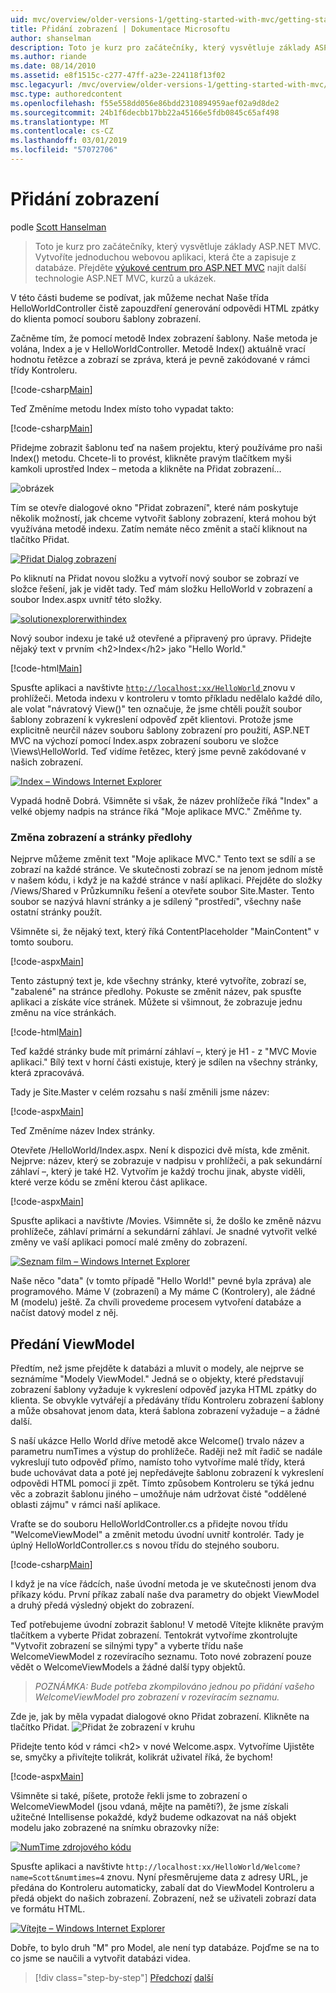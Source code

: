 ```yaml
---
uid: mvc/overview/older-versions-1/getting-started-with-mvc/getting-started-with-mvc-part3
title: Přidání zobrazení | Dokumentace Microsoftu
author: shanselman
description: Toto je kurz pro začátečníky, který vysvětluje základy ASP.NET MVC. Vytvořte jednoduchou webovou aplikaci, která čte a zapisuje z databáze.
ms.author: riande
ms.date: 08/14/2010
ms.assetid: e8f1515c-c277-47ff-a23e-224118f13f02
msc.legacyurl: /mvc/overview/older-versions-1/getting-started-with-mvc/getting-started-with-mvc-part3
msc.type: authoredcontent
ms.openlocfilehash: f55e558dd056e86bdd2310894959aef02a9d8de2
ms.sourcegitcommit: 24b1f6decbb17bb22a45166e5fdb0845c65af498
ms.translationtype: MT
ms.contentlocale: cs-CZ
ms.lasthandoff: 03/01/2019
ms.locfileid: "57072706"
---
```

<a name="adding-a-view"></a>Přidání zobrazení
====================
podle [Scott Hanselman](https://github.com/shanselman)

> Toto je kurz pro začátečníky, který vysvětluje základy ASP.NET MVC. Vytvoříte jednoduchou webovou aplikaci, která čte a zapisuje z databáze. Přejděte [výukové centrum pro ASP.NET MVC](../../../index.md) najít další technologie ASP.NET MVC, kurzů a ukázek.


V této části budeme se podívat, jak můžeme nechat Naše třída HelloWorldController čistě zapouzdření generování odpovědi HTML zpátky do klienta pomocí souboru šablony zobrazení.

Začněme tím, že pomocí metodě Index zobrazení šablony. Naše metoda je volána, Index a je v HelloWorldController. Metodě Index() aktuálně vrací hodnotu řetězce a zobrazí se zpráva, která je pevně zakódované v rámci třídy Kontroleru.

[!code-csharp[Main](getting-started-with-mvc-part3/samples/sample1.cs)]

Teď Změníme metodu Index místo toho vypadat takto:

[!code-csharp[Main](getting-started-with-mvc-part3/samples/sample2.cs)]

Přidejme zobrazit šablonu teď na našem projektu, který používáme pro naši Index() metodu. Chcete-li to provést, klikněte pravým tlačítkem myši kamkoli uprostřed Index – metoda a klikněte na Přidat zobrazení...

![obrázek](getting-started-with-mvc-part3/_static/image1.png)

Tím se otevře dialogové okno "Přidat zobrazení", které nám poskytuje několik možností, jak chceme vytvořit šablony zobrazení, která mohou být využívána metodě indexu. Zatím nemáte něco změnit a stačí kliknout na tlačítko Přidat.

[![Přidat Dialog zobrazení](getting-started-with-mvc-part3/_static/image3.png)](getting-started-with-mvc-part3/_static/image2.png)

Po kliknutí na Přidat novou složku a vytvoří nový soubor se zobrazí ve složce řešení, jak je vidět tady. Teď mám složku HelloWorld v zobrazení a soubor Index.aspx uvnitř této složky.

[![solutionexplorerwithindex](getting-started-with-mvc-part3/_static/image5.png)](getting-started-with-mvc-part3/_static/image4.png)

Nový soubor indexu je také už otevřené a připravený pro úpravy. Přidejte nějaký text v prvním &lt;h2&gt;Index&lt;/h2&gt; jako "Hello World."

[!code-html[Main](getting-started-with-mvc-part3/samples/sample3.html)]

Spusťte aplikaci a navštivte [ `http://localhost:xx/HelloWorld` ](http://localhostxx) znovu v prohlížeči. Metoda indexu v kontroleru v tomto příkladu nedělalo každé dílo, ale volat "návratový View()" ten označuje, že jsme chtěli použít soubor šablony zobrazení k vykreslení odpověď zpět klientovi. Protože jsme explicitně neurčil název souboru šablony zobrazení pro použití, ASP.NET MVC na výchozí pomocí Index.aspx zobrazení souboru ve složce \Views\HelloWorld. Teď vidíme řetězec, který jsme pevně zakódované v našich zobrazení.

[![Index – Windows Internet Explorer](getting-started-with-mvc-part3/_static/image7.png)](getting-started-with-mvc-part3/_static/image6.png)

Vypadá hodně Dobrá. Všimněte si však, že název prohlížeče říká "Index" a velké objemy nadpis na stránce říká "Moje aplikace MVC." Změňme ty.

### <a name="changing-views-and-master-pages"></a>Změna zobrazení a stránky předlohy

Nejprve můžeme změnit text "Moje aplikace MVC." Tento text se sdílí a se zobrazí na každé stránce. Ve skutečnosti zobrazí se na jenom jednom místě v našem kódu, i když je na každé stránce v naší aplikaci. Přejděte do složky /Views/Shared v Průzkumníku řešení a otevřete soubor Site.Master. Tento soubor se nazývá hlavní stránky a je sdílený "prostředí", všechny naše ostatní stránky použít.

Všimněte si, že nějaký text, který říká ContentPlaceholder "MainContent" v tomto souboru.

[!code-aspx[Main](getting-started-with-mvc-part3/samples/sample4.aspx)]

Tento zástupný text je, kde všechny stránky, které vytvoříte, zobrazí se, "zabalené" na stránce předlohy. Pokuste se změnit název, pak spusťte aplikaci a získáte více stránek. Můžete si všimnout, že zobrazuje jednu změnu na více stránkách.

[!code-html[Main](getting-started-with-mvc-part3/samples/sample5.html)]

Teď každé stránky bude mít primární záhlaví –, který je H1 - z "MVC Movie aplikaci." Bílý text v horní části existuje, který je sdílen na všechny stránky, která zpracovává.

Tady je Site.Master v celém rozsahu s naší změnili jsme název:

[!code-aspx[Main](getting-started-with-mvc-part3/samples/sample6.aspx)]

Teď Změníme název Index stránky.

Otevřete /HelloWorld/Index.aspx. Není k dispozici dvě místa, kde změnit. Nejprve: název, který se zobrazuje v nadpisu v prohlížeči, a pak sekundární záhlaví –, který je také H2. Vytvořím je každý trochu jinak, abyste viděli, které verze kódu se změní kterou část aplikace.

[!code-aspx[Main](getting-started-with-mvc-part3/samples/sample7.aspx)]

Spusťte aplikaci a navštivte /Movies. Všimněte si, že došlo ke změně názvu prohlížeče, záhlaví primární a sekundární záhlaví. Je snadné vytvořit velké změny ve vaší aplikaci pomocí malé změny do zobrazení.

[![Seznam film – Windows Internet Explorer](getting-started-with-mvc-part3/_static/image9.png)](getting-started-with-mvc-part3/_static/image8.png)

Naše něco "data" (v tomto případě "Hello World!" pevné byla zpráva) ale programového. Máme V (zobrazení) a My máme C (Kontrolery), ale žádné M (modelu) ještě. Za chvíli provedeme procesem vytvoření databáze a načíst datový model z něj.

## <a name="passing-a-viewmodel"></a>Předání ViewModel

Předtím, než jsme přejděte k databázi a mluvit o modely, ale nejprve se seznámíme "Modely ViewModel." Jedná se o objekty, které představují zobrazení šablony vyžaduje k vykreslení odpověď jazyka HTML zpátky do klienta. Se obvykle vytvářejí a předávány třídu Kontroleru zobrazení šablony a může obsahovat jenom data, která šablona zobrazení vyžaduje – a žádné další.

S naší ukázce Hello World dříve metodě akce Welcome() trvalo název a parametru numTimes a výstup do prohlížeče. Raději než mít řadič se nadále vykreslují tuto odpověď přímo, namísto toho vytvoříme malé třídy, která bude uchovávat data a poté jej nepředávejte šablonu zobrazení k vykreslení odpovědi HTML pomocí ji zpět. Tímto způsobem Kontroleru se týká jednu věc a zobrazit šablonu jiného – umožňuje nám udržovat čisté "oddělené oblasti zájmu" v rámci naší aplikace.

Vraťte se do souboru HelloWorldController.cs a přidejte novou třídu "WelcomeViewModel" a změnit metodu úvodní uvnitř kontrolér. Tady je úplný HelloWorldController.cs s novou třídu do stejného souboru.

[!code-csharp[Main](getting-started-with-mvc-part3/samples/sample8.cs)]

I když je na více řádcích, naše úvodní metoda je ve skutečnosti jenom dva příkazy kódu. První příkaz zabalí naše dva parametry do objekt ViewModel a druhý předá výsledný objekt do zobrazení.

Teď potřebujeme úvodní zobrazit šablonu! V metodě Vítejte klikněte pravým tlačítkem a vyberte Přidat zobrazení. Tentokrát vytvoříme zkontrolujte "Vytvořit zobrazení se silnými typy" a vyberte třídu naše WelcomeViewModel z rozevíracího seznamu. Toto nové zobrazení pouze vědět o WelcomeViewModels a žádné další typy objektů.

> *POZNÁMKA: Bude potřeba zkompilováno jednou po přidání vašeho WelcomeViewModel pro zobrazení v rozevíracím seznamu.*


Zde je, jak by měla vypadat dialogové okno Přidat zobrazení. Klikněte na tlačítko Přidat. ![Přidat že zobrazení v kruhu](getting-started-with-mvc-part3/_static/image10.png)

Přidejte tento kód v rámci &lt;h2&gt; v nové Welcome.aspx. Vytvoříme Ujistěte se, smyčky a přivítejte tolikrát, kolikrát uživatel říká, že bychom!

[!code-aspx[Main](getting-started-with-mvc-part3/samples/sample9.aspx)]

Všimněte si také, píšete, protože řekli jsme to zobrazení o WelcomeViewModel (jsou vdaná, mějte na paměti?), že jsme získali užitečné Intellisense pokaždé, když budeme odkazovat na náš objekt modelu jako zobrazené na snímku obrazovky níže:

[![NumTime zdrojového kódu](getting-started-with-mvc-part3/_static/image12.png)](getting-started-with-mvc-part3/_static/image11.png)

Spusťte aplikaci a navštivte `http://localhost:xx/HelloWorld/Welcome?name=Scott&numtimes=4` znovu. Nyní přesměrujeme data z adresy URL, je předána do Kontroleru automaticky, zabalí dat do ViewModel Kontroleru a předá objekt do našich zobrazení. Zobrazení, než se uživateli zobrazí data ve formátu HTML.

[![Vítejte – Windows Internet Explorer](getting-started-with-mvc-part3/_static/image14.png)](getting-started-with-mvc-part3/_static/image13.png)

Dobře, to bylo druh "M" pro Model, ale není typ databáze. Pojďme se na to co jsme se naučili a vytvořit databázi videa.

> [!div class="step-by-step"]
> [Předchozí](getting-started-with-mvc-part2.md)
> [další](getting-started-with-mvc-part4.md)
